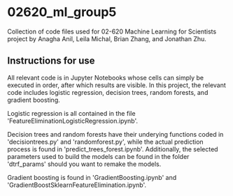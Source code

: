 # 02620_ml_group5
Collection of code files used for 02-620 Machine Learning for Scientists project by Anagha Anil, Leila Michal, Brian Zhang, and Jonathan Zhu.

## Instructions for use
All relevant code is in Jupyter Notebooks whose cells can simply be executed in order, after which results are visible. In this project, the relevant code includes logistic regression, decision trees, random forests, and gradient boosting. 

Logistic regression is all contained in the file 'FeatureEliminationLogisticRegression.ipynb'.

Decision trees and random forests have their underying functions coded in 'decisiontrees.py' and 'randomforest.py', while the actual prediction process is found in 'predict_trees_forest.ipynb'. Additionally, the selected parameters used to build the models can be found in the folder 'dtrf_params' should you want to remake the models.

Gradient boosting is found in 'GradientBoosting.ipynb' and 'GradientBoostSklearnFeatureElimination.ipynb'.
